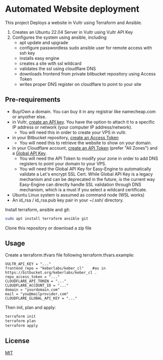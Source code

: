 # Automated Website deployment

This project Deploys a website in Vultr using Terraform and Ansible.

1. Creates an Ubuntu 22.04 Server in Vultr using Vultr API Key
2. Configures the system using ansible, including
    * apt update and upgrade
    * configure passwordless sudo ansible user for remote access with ssh key
    * installs easy engine
    * creates a site with ssl wildcard
    * validates the ssl using cloudflare DNS
    * downloads frontend from private bitbucket repository using Access Token
    * writes proper DNS register on cloudflare to point to your site


## Pre-requirements

* Buy/Own a domain. You can buy it in any registrar like namecheap.com or anyother else.
* in Vultr, [create an API key](). You have the option to attach it to a specific IP address or network (your computer IP address/network).
  - You will need this in order to create your VPS in vultr.
* in your Bitbucket repository, [create an Access Token](https://support.atlassian.com/bitbucket-cloud/docs/create-a-repository-access-token/)
  - You will need this to retrieve the website to show on your domain.
* in your Cloudflare account, [create an API Token](https://developers.cloudflare.com/fundamentals/api/get-started/create-token/) (prefer "All Zones") and a [Global API Key](https://developers.cloudflare.com/fundamentals/api/get-started/keys/).
  - You will need the API Token to modify your zone in order to add DNS registers to point your domain to your VPS.
  - You will need the Global API Key for Easy-Engine to automatically validate a Let's encrypt SSL Cert. While Global API Key is a legacy mechanism and can be deprecated in the future, is the current way Easy-Engine can directly handle SSL validation through DNS mechanism, which is a must if you select a wildcard certificate.
* Ubuntu Linux system is assumed as command node (WSL works)
* An id_rsa / id_rsa.pub key pair in your ~/.ssh/ directory.

Install terraform, ansible and git:

```bash
sudo apt install terraform ansible git
```

Clone this repository or download a zip file

## Usage

Create a terraform.tfvars file following terraform.tfvars.example:

```bash:
VULTR_API_KEY = "..."
frontend_repo = "keberlabs/keber_cl"	#as in https://bitbucket.org/keberlabs/keber_cl .
repo_access_token = "..."
CLOUDFLARE_API_TOKEN = "..."
CLOUDFLARE_ACCOUNT_ID = "..."
domain = "yourdomain.com"
mail = "you@mailprovider.com"
CLOUDFLARE_GLOBAL_API_KEY = "..."
```

Then init, plan and apply:
```bash
terraform init
terraform plan
terraform apply
```


## License

[MIT](https://choosealicense.com/licenses/mit/)
